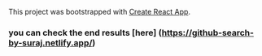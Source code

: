 This project was bootstrapped with [Create React App](https://github.com/facebook/create-react-app).

### you can check the end results [here] (https://github-search-by-suraj.netlify.app/)